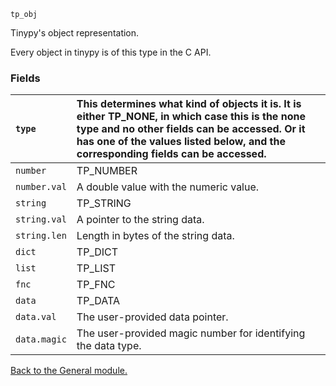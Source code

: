 `tp_obj`


Tinypy's object representation.


Every object in tinypy is of this type in the C API.

### Fields ###


|`type`| This determines what kind of objects it is. It is either TP\_NONE, in        which case this is the none type and no other fields can be accessed.        Or it has one of the values listed below, and the corresponding        fields can be accessed.|
|:-----|:--------------------------------------------------------------------------------------------------------------------------------------------------------------------------------------------------------------------------------------------------------|
|`number`| TP\_NUMBER                                                                                                                                                                                                                                              |
|`number.val`| A double value with the numeric value.                                                                                                                                                                                                                  |
|`string`| TP\_STRING                                                                                                                                                                                                                                              |
|`string.val`| A pointer to the string data.                                                                                                                                                                                                                           |
|`string.len`| Length in bytes of the string data.                                                                                                                                                                                                                     |
|`dict`| TP\_DICT                                                                                                                                                                                                                                                |
|`list`| TP\_LIST                                                                                                                                                                                                                                                |
|`fnc` | TP\_FNC                                                                                                                                                                                                                                                 |
|`data`| TP\_DATA                                                                                                                                                                                                                                                |
|`data.val`| The user-provided data pointer.                                                                                                                                                                                                                         |
|`data.magic`| The user-provided magic number for identifying the data type.                                                                                                                                                                                           |



[Back to the General module.](General.md)